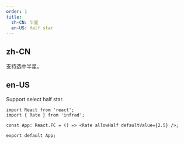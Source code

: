```yaml
---
order: 1
title:
  zh-CN: 半星
  en-US: Half star
---
```


## zh-CN

支持选中半星。

## en-US

Support select half star.

```tsx
import React from 'react';
import { Rate } from 'infrad';

const App: React.FC = () => <Rate allowHalf defaultValue={2.5} />;

export default App;
```
